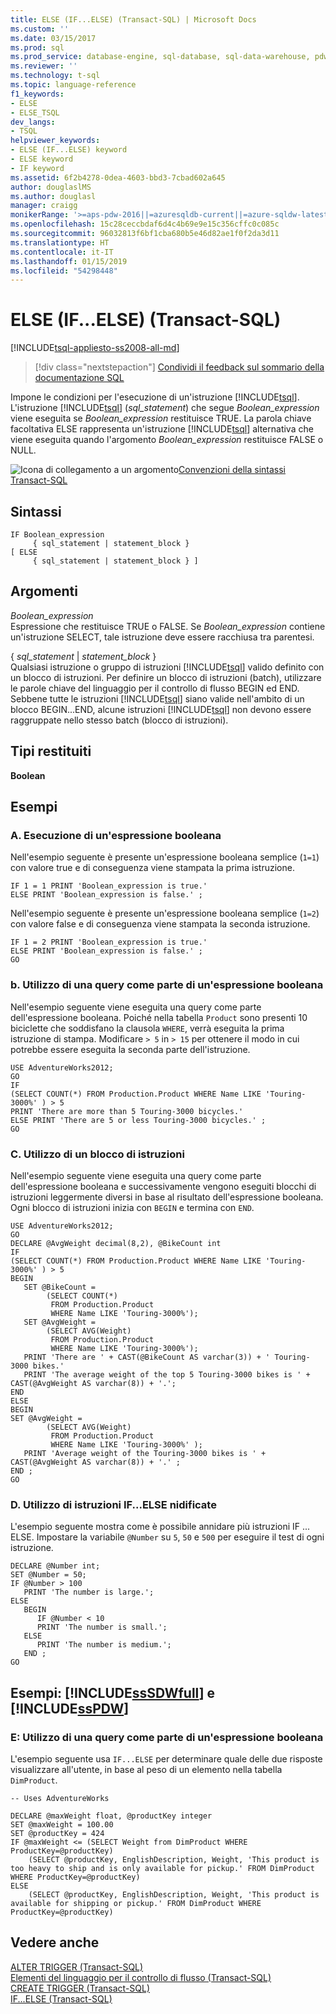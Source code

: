 ```yaml
---
title: ELSE (IF...ELSE) (Transact-SQL) | Microsoft Docs
ms.custom: ''
ms.date: 03/15/2017
ms.prod: sql
ms.prod_service: database-engine, sql-database, sql-data-warehouse, pdw
ms.reviewer: ''
ms.technology: t-sql
ms.topic: language-reference
f1_keywords:
- ELSE
- ELSE_TSQL
dev_langs:
- TSQL
helpviewer_keywords:
- ELSE (IF...ELSE) keyword
- ELSE keyword
- IF keyword
ms.assetid: 6f2b4278-0dea-4603-bbd3-7cbad602a645
author: douglaslMS
ms.author: douglasl
manager: craigg
monikerRange: '>=aps-pdw-2016||=azuresqldb-current||=azure-sqldw-latest||>=sql-server-2016||=sqlallproducts-allversions||>=sql-server-linux-2017||=azuresqldb-mi-current'
ms.openlocfilehash: 15c28ceccbdaf6d4c4b69e9e15c356cffc0c085c
ms.sourcegitcommit: 96032813f6bf1cba680b5e46d82ae1f0f2da3d11
ms.translationtype: HT
ms.contentlocale: it-IT
ms.lasthandoff: 01/15/2019
ms.locfileid: "54298448"
---
```

# <a name="else-ifelse-transact-sql"></a>ELSE (IF...ELSE) (Transact-SQL)
[!INCLUDE[tsql-appliesto-ss2008-all-md](../../includes/tsql-appliesto-ss2008-all-md.md)]

  > [!div class="nextstepaction"]
  > [Condividi il feedback sul sommario della documentazione SQL](https://aka.ms/sqldocsurvey)

  Impone le condizioni per l'esecuzione di un'istruzione [!INCLUDE[tsql](../../includes/tsql-md.md)]. L'istruzione [!INCLUDE[tsql](../../includes/tsql-md.md)] (*sql_statement*) che segue *Boolean_expression* viene eseguita se *Boolean_expression* restituisce TRUE. La parola chiave facoltativa ELSE rappresenta un'istruzione [!INCLUDE[tsql](../../includes/tsql-md.md)] alternativa che viene eseguita quando l'argomento *Boolean_expression* restituisce FALSE o NULL.  
  
 ![Icona di collegamento a un argomento](../../database-engine/configure-windows/media/topic-link.gif "Icona di collegamento a un argomento")[Convenzioni della sintassi Transact-SQL](../../t-sql/language-elements/transact-sql-syntax-conventions-transact-sql.md)  
  
## <a name="syntax"></a>Sintassi  
  
```  
IF Boolean_expression   
     { sql_statement | statement_block }   
[ ELSE   
     { sql_statement | statement_block } ]   
```  
  
## <a name="arguments"></a>Argomenti  
 *Boolean_expression*  
 Espressione che restituisce TRUE o FALSE. Se *Boolean_expression* contiene un'istruzione SELECT, tale istruzione deve essere racchiusa tra parentesi.  
  
 { *sql_statement* | *statement_block* }  
 Qualsiasi istruzione o gruppo di istruzioni [!INCLUDE[tsql](../../includes/tsql-md.md)] valido definito con un blocco di istruzioni. Per definire un blocco di istruzioni (batch), utilizzare le parole chiave del linguaggio per il controllo di flusso BEGIN ed END. Sebbene tutte le istruzioni [!INCLUDE[tsql](../../includes/tsql-md.md)] siano valide nell'ambito di un blocco BEGIN...END, alcune istruzioni [!INCLUDE[tsql](../../includes/tsql-md.md)] non devono essere raggruppate nello stesso batch (blocco di istruzioni).  
  
## <a name="result-types"></a>Tipi restituiti  
 **Boolean**  
  
## <a name="examples"></a>Esempi  
  
### <a name="a-using-a-simple-boolean-expression"></a>A. Esecuzione di un'espressione booleana  
 Nell'esempio seguente è presente un'espressione booleana semplice (`1=1`) con valore true e di conseguenza viene stampata la prima istruzione.  
  
```  
IF 1 = 1 PRINT 'Boolean_expression is true.'  
ELSE PRINT 'Boolean_expression is false.' ;  
```  
  
 Nell'esempio seguente è presente un'espressione booleana semplice (`1=2`) con valore false e di conseguenza viene stampata la seconda istruzione.  
  
```  
IF 1 = 2 PRINT 'Boolean_expression is true.'  
ELSE PRINT 'Boolean_expression is false.' ;  
GO  
```  
  
### <a name="b-using-a-query-as-part-of-a-boolean-expression"></a>b. Utilizzo di una query come parte di un'espressione booleana  
 Nell'esempio seguente viene eseguita una query come parte dell'espressione booleana. Poiché nella tabella `Product` sono presenti 10 biciclette che soddisfano la clausola `WHERE`, verrà eseguita la prima istruzione di stampa. Modificare `> 5` in `> 15` per ottenere il modo in cui potrebbe essere eseguita la seconda parte dell'istruzione.  
  
```  
USE AdventureWorks2012;  
GO  
IF   
(SELECT COUNT(*) FROM Production.Product WHERE Name LIKE 'Touring-3000%' ) > 5  
PRINT 'There are more than 5 Touring-3000 bicycles.'  
ELSE PRINT 'There are 5 or less Touring-3000 bicycles.' ;  
GO  
```  
  
### <a name="c-using-a-statement-block"></a>C. Utilizzo di un blocco di istruzioni  
 Nell'esempio seguente viene eseguita una query come parte dell'espressione booleana e successivamente vengono eseguiti blocchi di istruzioni leggermente diversi in base al risultato dell'espressione booleana. Ogni blocco di istruzioni inizia con `BEGIN` e termina con `END`.  
  
```  
USE AdventureWorks2012;  
GO  
DECLARE @AvgWeight decimal(8,2), @BikeCount int  
IF   
(SELECT COUNT(*) FROM Production.Product WHERE Name LIKE 'Touring-3000%' ) > 5  
BEGIN  
   SET @BikeCount =   
        (SELECT COUNT(*)   
         FROM Production.Product   
         WHERE Name LIKE 'Touring-3000%');  
   SET @AvgWeight =   
        (SELECT AVG(Weight)   
         FROM Production.Product   
         WHERE Name LIKE 'Touring-3000%');  
   PRINT 'There are ' + CAST(@BikeCount AS varchar(3)) + ' Touring-3000 bikes.'  
   PRINT 'The average weight of the top 5 Touring-3000 bikes is ' + CAST(@AvgWeight AS varchar(8)) + '.';  
END  
ELSE   
BEGIN  
SET @AvgWeight =   
        (SELECT AVG(Weight)  
         FROM Production.Product   
         WHERE Name LIKE 'Touring-3000%' );  
   PRINT 'Average weight of the Touring-3000 bikes is ' + CAST(@AvgWeight AS varchar(8)) + '.' ;  
END ;  
GO  
```  
  
### <a name="d-using-nested-ifelse-statements"></a>D. Utilizzo di istruzioni IF...ELSE nidificate  
 L'esempio seguente mostra come è possibile annidare più istruzioni IF ... ELSE. Impostare la variabile `@Number` su `5`, `50` e `500` per eseguire il test di ogni istruzione.  
  
```  
DECLARE @Number int;  
SET @Number = 50;  
IF @Number > 100  
   PRINT 'The number is large.';  
ELSE   
   BEGIN  
      IF @Number < 10  
      PRINT 'The number is small.';  
   ELSE  
      PRINT 'The number is medium.';  
   END ;  
GO  
```  
  
## <a name="examples-includesssdwfullincludessssdwfull-mdmd-and-includesspdwincludessspdw-mdmd"></a>Esempi: [!INCLUDE[ssSDWfull](../../includes/sssdwfull-md.md)] e [!INCLUDE[ssPDW](../../includes/sspdw-md.md)]  
  
### <a name="e-using-a-query-as-part-of-a-boolean-expression"></a>E: Utilizzo di una query come parte di un'espressione booleana  
 L'esempio seguente usa `IF...ELSE` per determinare quale delle due risposte visualizzare all'utente, in base al peso di un elemento nella tabella `DimProduct`.  
  
```  
-- Uses AdventureWorks  
  
DECLARE @maxWeight float, @productKey integer  
SET @maxWeight = 100.00  
SET @productKey = 424  
IF @maxWeight <= (SELECT Weight from DimProduct WHERE ProductKey=@productKey)   
    (SELECT @productKey, EnglishDescription, Weight, 'This product is too heavy to ship and is only available for pickup.' FROM DimProduct WHERE ProductKey=@productKey)  
ELSE  
    (SELECT @productKey, EnglishDescription, Weight, 'This product is available for shipping or pickup.' FROM DimProduct WHERE ProductKey=@productKey)  
```  
  
## <a name="see-also"></a>Vedere anche  
 [ALTER TRIGGER &#40;Transact-SQL&#41;](../../t-sql/statements/alter-trigger-transact-sql.md)   
 [Elementi del linguaggio per il controllo di flusso &#40;Transact-SQL&#41;](~/t-sql/language-elements/control-of-flow.md)   
 [CREATE TRIGGER &#40;Transact-SQL&#41;](../../t-sql/statements/create-trigger-transact-sql.md)   
 [IF...ELSE &#40;Transact-SQL&#41;](../../t-sql/language-elements/if-else-transact-sql.md)  
  
  


